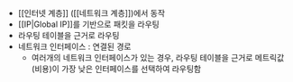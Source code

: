 - [[인터넷 계층]] ([[네트워크 계층]])에서 동작
- [[IP|Global IP]]를 기반으로 패킷을 라우팅
- 라우팅 테이블을 근거로 라우팅
- 네트워크 인터페이스 : 연결된 경로
	- 여러개의 네트워크 인터페이스가 있는 경우, 라우팅 테이블을 근거로 메트릭값(비용)이 가장 낮은 인터페이스를 선택하여 라우팅함